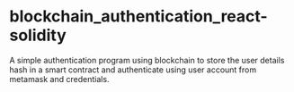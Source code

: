 # blockchain_authentication_react-solidity
A simple authentication program using blockchain to store the user details hash in a smart contract and authenticate using user account from metamask and credentials.
